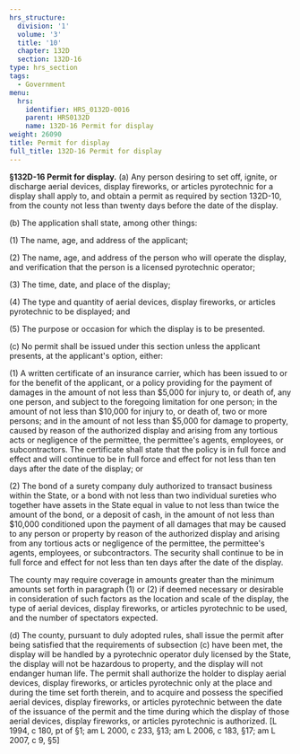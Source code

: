 ```yaml
---
hrs_structure:
  division: '1'
  volume: '3'
  title: '10'
  chapter: 132D
  section: 132D-16
type: hrs_section
tags:
  - Government
menu:
  hrs:
    identifier: HRS_0132D-0016
    parent: HRS0132D
    name: 132D-16 Permit for display
weight: 26090
title: Permit for display
full_title: 132D-16 Permit for display
---
```

**§132D-16 Permit for display.** (a) Any person desiring to set off, ignite, or discharge aerial devices, display fireworks, or articles pyrotechnic for a display shall apply to, and obtain a permit as required by section 132D-10, from the county not less than twenty days before the date of the display.

(b) The application shall state, among other things:

(1) The name, age, and address of the applicant;

(2) The name, age, and address of the person who will operate the display, and verification that the person is a licensed pyrotechnic operator;

(3) The time, date, and place of the display;

(4) The type and quantity of aerial devices, display fireworks, or articles pyrotechnic to be displayed; and

(5) The purpose or occasion for which the display is to be presented.

(c) No permit shall be issued under this section unless the applicant presents, at the applicant's option, either:

(1) A written certificate of an insurance carrier, which has been issued to or for the benefit of the applicant, or a policy providing for the payment of damages in the amount of not less than $5,000 for injury to, or death of, any one person, and subject to the foregoing limitation for one person; in the amount of not less than $10,000 for injury to, or death of, two or more persons; and in the amount of not less than $5,000 for damage to property, caused by reason of the authorized display and arising from any tortious acts or negligence of the permittee, the permittee's agents, employees, or subcontractors. The certificate shall state that the policy is in full force and effect and will continue to be in full force and effect for not less than ten days after the date of the display; or

(2) The bond of a surety company duly authorized to transact business within the State, or a bond with not less than two individual sureties who together have assets in the State equal in value to not less than twice the amount of the bond, or a deposit of cash, in the amount of not less than $10,000 conditioned upon the payment of all damages that may be caused to any person or property by reason of the authorized display and arising from any tortious acts or negligence of the permittee, the permittee's agents, employees, or subcontractors. The security shall continue to be in full force and effect for not less than ten days after the date of the display.

The county may require coverage in amounts greater than the minimum amounts set forth in paragraph (1) or (2) if deemed necessary or desirable in consideration of such factors as the location and scale of the display, the type of aerial devices, display fireworks, or articles pyrotechnic to be used, and the number of spectators expected.

(d) The county, pursuant to duly adopted rules, shall issue the permit after being satisfied that the requirements of subsection (c) have been met, the display will be handled by a pyrotechnic operator duly licensed by the State, the display will not be hazardous to property, and the display will not endanger human life. The permit shall authorize the holder to display aerial devices, display fireworks, or articles pyrotechnic only at the place and during the time set forth therein, and to acquire and possess the specified aerial devices, display fireworks, or articles pyrotechnic between the date of the issuance of the permit and the time during which the display of those aerial devices, display fireworks, or articles pyrotechnic is authorized. [L 1994, c 180, pt of §1; am L 2000, c 233, §13; am L 2006, c 183, §17; am L 2007, c 9, §5]